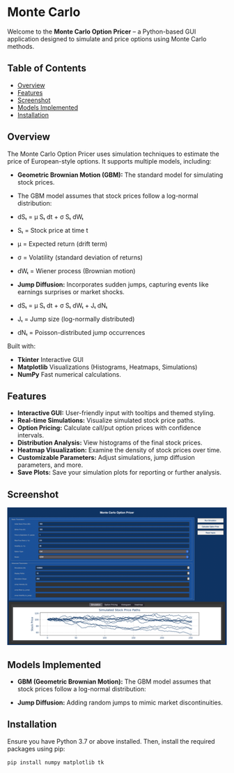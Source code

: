 # Monte Carlo 

Welcome to the **Monte Carlo Option Pricer** – a Python-based GUI application designed to simulate and price options using Monte Carlo methods. 

## Table of Contents

- [Overview](#overview)
- [Features](#features)
- [Screenshot](#screenshot)
- [Models Implemented](#models-implemented)
- [Installation](#installation)

## Overview

The Monte Carlo Option Pricer uses simulation techniques to estimate the price of European-style options. It supports multiple models, including:

- **Geometric Brownian Motion (GBM):** The standard model for simulating stock prices.
- The GBM model assumes that stock prices follow a log-normal distribution:
- dSₜ = μ Sₜ dt + σ Sₜ dWₜ
- Sₜ = Stock price at time t
- μ = Expected return (drift term)
- σ = Volatility (standard deviation of returns)
- dWₜ = Wiener process (Brownian motion)

- **Jump Diffusion:** Incorporates sudden jumps, capturing events like earnings surprises or market shocks.
- dSₜ = μ Sₜ dt + σ Sₜ dWₜ + Jₜ dNₜ
- Jₜ = Jump size (log-normally distributed)
- dNₜ = Poisson-distributed jump occurrences

Built with:
- **Tkinter** Interactive GUI
- **Matplotlib** Visualizations (Histograms, Heatmaps, Simulations)
- **NumPy** Fast numerical calculations.

## Features

- **Interactive GUI:** User-friendly input with tooltips and themed styling.
- **Real-time Simulations:** Visualize simulated stock price paths.
- **Option Pricing:** Calculate call/put option prices with confidence intervals.
- **Distribution Analysis:** View histograms of the final stock prices.
- **Heatmap Visualization:** Examine the density of stock prices over time.
- **Customizable Parameters:** Adjust simulations, jump diffusion parameters, and more.
- **Save Plots:** Save your simulation plots for reporting or further analysis.

## Screenshot
![Monte Carlo Option Pricer GUI](screenshot.png)

## Models Implemented

- **GBM (Geometric Brownian Motion):** The GBM model assumes that stock prices follow a log-normal distribution:

- **Jump Diffusion:** Adding random jumps to mimic market discontinuities.

## Installation

Ensure you have Python 3.7 or above installed. Then, install the required packages using pip:

```bash
pip install numpy matplotlib tk
